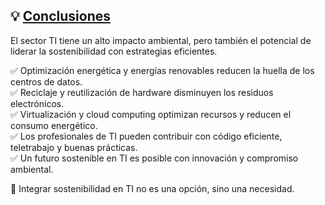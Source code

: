 ## 💡 [Conclusiones](README.md)
El sector TI tiene un alto impacto ambiental, pero también el potencial de liderar la sostenibilidad con estrategias eficientes.

✅ Optimización energética y energías renovables reducen la huella de los centros de datos.\
✅ Reciclaje y reutilización de hardware disminuyen los residuos electrónicos.\
✅ Virtualización y cloud computing optimizan recursos y reducen el consumo energético.\
✅ Los profesionales de TI pueden contribuir con código eficiente, teletrabajo y buenas prácticas.\
✅ Un futuro sostenible en TI es posible con innovación y compromiso ambiental.

🌱 Integrar sostenibilidad en TI no es una opción, sino una necesidad.
